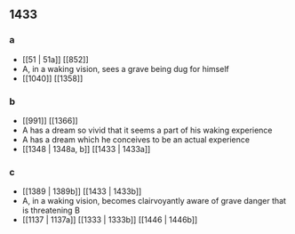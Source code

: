 ## 1433
### a
- [[51 | 51a]] [[852]] 
- A, in a waking vision, sees a grave being dug for himself
- [[1040]] [[1358]] 

### b
- [[991]] [[1366]] 
- A has a dream so vivid that it seems a part of his waking experience
- A has a dream which he conceives to be an actual experience
- [[1348 | 1348a, b]] [[1433 | 1433a]] 

### c
- [[1389 | 1389b]] [[1433 | 1433b]] 
- A, in a waking vision, becomes clairvoyantly aware of grave danger that is threatening B
- [[1137 | 1137a]] [[1333 | 1333b]] [[1446 | 1446b]] 

